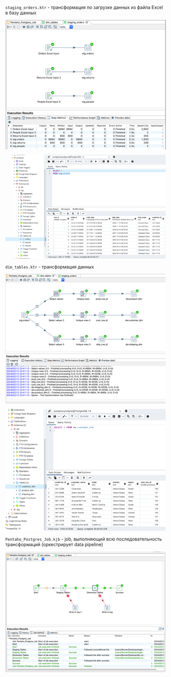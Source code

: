 `staging_orders.ktr` - трансформация по загрузке данных из файла Excel в базу данных

![staging](https://github.com/romantitovmephi/Pentaho-DI-ETL-Projects/blob/main/pentaho_etl_project1/screens/staging.png)

![stg](https://github.com/romantitovmephi/Pentaho-DI-ETL-Projects/blob/main/pentaho_etl_project1/screens/stg.png)

`dim_tables.ktr` - трансформация данных 

![dimension](https://github.com/romantitovmephi/Pentaho-DI-ETL-Projects/blob/main/pentaho_etl_project1/screens/dimension.png)

![dw](https://github.com/romantitovmephi/Pentaho-DI-ETL-Projects/blob/main/pentaho_etl_project1/screens/dw.png)

`Pentaho_Postgres_Job.kjb` - job, выполняющий всю последовательность трансформаций (оркестрирует data pipeline)

![job](https://github.com/romantitovmephi/Pentaho-DI-ETL-Projects/blob/main/pentaho_etl_project1/screens/job.png)
